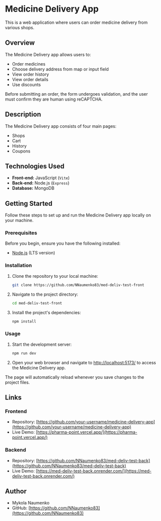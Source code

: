 # Medicine Delivery App

This is a web application where users can order medicine delivery from various
shops.

## Overview

The Medicine Delivery app allows users to:

-   Order medicines
-   Choose delivery address from map or input field
-   View order history
-   View order details
-   Use discounts

Before submitting an order, the form undergoes validation, and the user must
confirm they are human using reCAPTCHA.

## Description

The Medicine Delivery app consists of four main pages:

-   Shops
-   Cart
-   History
-   Coupons

## Technologies Used

-   **Front-end:** JavaScript (`Vite`)
-   **Back-end:** Node.js (`Express`)
-   **Database:** MongoDB

## Getting Started

Follow these steps to set up and run the Medicine Delivery app locally on your
machine.

### Prerequisites

Before you begin, ensure you have the following installed:

-   [Node.js](https://nodejs.org/) (LTS version)

### Installation

1. Clone the repository to your local machine:

    ```bash
    git clone https://github.com/NNaumenko83/med-deliv-test-front
    ```

2. Navigate to the project directory:

    ```bash
    cd med-deliv-test-front
    ```

3. Install the project's dependencies:

    ```bash
    npm install
    ```

### Usage

1. Start the development server:

    ```bash
    npm run dev
    ```

2. Open your web browser and navigate to
   [http://localhost:5173/](http://localhost:5173/) to access the Medicine
   Delivery app.

The page will automatically reload whenever you save changes to the project
files.

## Links

### Frontend

-   Repository:
    [https://github.com/your-username/medicine-delivery-app](https://github.com/your-username/medicine-delivery-app)
-   Live Demo:
    [https://pharma-point.vercel.app/](https://pharma-point.vercel.app/)

### Backend

-   Repository:
    [https://github.com/NNaumenko83/med-deliv-test-back](https://github.com/NNaumenko83/med-deliv-test-back)
-   Live Demo:
    [https://med-deliv-test-back.onrender.com/](https://med-deliv-test-back.onrender.com/)

## Author

-   Mykola Naumenko
-   GitHub: [https://github.com/NNaumenko83](https://github.com/NNaumenko83)
